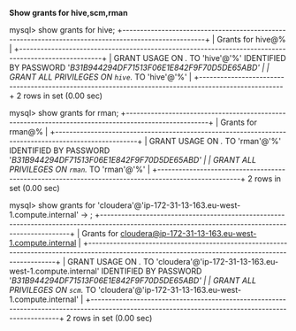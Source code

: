 <p>

<b>Show grants for hive,scm,rman</b>

mysql> show grants for hive;
+-----------------------------------------------------------------------------------------------------+
| Grants for hive@%                                                                                   |
+-----------------------------------------------------------------------------------------------------+
| GRANT USAGE ON *.* TO 'hive'@'%' IDENTIFIED BY PASSWORD '*B31B944294DF71513F06E1E842F9F70D5DE65ABD' |
| GRANT ALL PRIVILEGES ON `hive`.* TO 'hive'@'%'                                                      |
+-----------------------------------------------------------------------------------------------------+
2 rows in set (0.00 sec)

mysql> show grants for rman;
+-----------------------------------------------------------------------------------------------------+
| Grants for rman@%                                                                                   |
+-----------------------------------------------------------------------------------------------------+
| GRANT USAGE ON *.* TO 'rman'@'%' IDENTIFIED BY PASSWORD '*B31B944294DF71513F06E1E842F9F70D5DE65ABD' |
| GRANT ALL PRIVILEGES ON `rman`.* TO 'rman'@'%'                                                      |
+-----------------------------------------------------------------------------------------------------+
2 rows in set (0.00 sec)

mysql> show grants for 'cloudera'@'ip-172-31-13-163.eu-west-1.compute.internal'     -> ;
+---------------------------------------------------------------------------------------------------------------------------------------------------+
| Grants for cloudera@ip-172-31-13-163.eu-west-1.compute.internal                                                                                   |
+---------------------------------------------------------------------------------------------------------------------------------------------------+
| GRANT USAGE ON *.* TO 'cloudera'@'ip-172-31-13-163.eu-west-1.compute.internal' IDENTIFIED BY PASSWORD '*B31B944294DF71513F06E1E842F9F70D5DE65ABD' |
| GRANT ALL PRIVILEGES ON `scm`.* TO 'cloudera'@'ip-172-31-13-163.eu-west-1.compute.internal'                                                       |
+---------------------------------------------------------------------------------------------------------------------------------------------------+
2 rows in set (0.00 sec)

</p>
